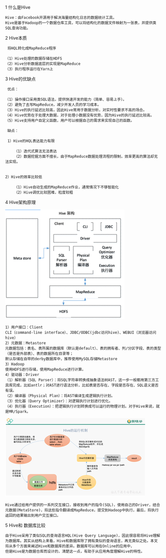 1 什么是Hive
    
    Hive：由Facebook开源用于解决海量结构化日志的数据统计工具。
    Hive是基于Hadoop的一个数据仓库工具，可以将结构化的数据文件映射为一张表，并提供类SQL查询功能。

2 Hive本质

     将HQL转化成MapReduce程序

    （1）Hive处理的数据存储在HDFS
    （2）Hive分析数据底层的实现是MapReduce
    （3）执行程序运行在Yarn上
    
3 Hive的优缺点
     
     优点：
     
    （1）操作接口采用类SQL语法，提供快速开发的能力（简单、容易上手）。
    （2）避免了去写MapReduce，减少开发人员的学习成本。
    （3）Hive的执行延迟比较高，因此Hive常用于数据分析，对实时性要求不高的场合。
    （4）Hive优势在于处理大数据，对于处理小数据没有优势，因为Hive的执行延迟比较高。
    （5）Hive支持用户自定义函数，用户可以根据自己的需求来实现自己的函数。
     
     缺点：
     
     1）Hive的HQL表达能力有限

        （1）迭代式算法无法表达
        （2）数据挖掘方面不擅长，由于MapReduce数据处理流程的限制，效率更高的算法却无法实现。


    2）Hive的效率比较低

        （1）Hive自动生成的MapReduce作业，通常情况下不够智能化
        （2）Hive调优比较困难，粒度较粗

4 Hive架构原理
    
![](.Hive基本概念_images/abb9404f.png)

    1）用户接口：Client
    CLI（command-line interface）、JDBC/ODBC(jdbc访问hive)、WEBUI（浏览器访问hive）
    2）元数据：Metastore
    元数据包括：表名、表所属的数据库（默认是default）、表的拥有者、列/分区字段、表的类型（是否是外部表）、表的数据所在目录等；
    默认存储在自带的derby数据库中，推荐使用MySQL存储Metastore
    3）Hadoop
    使用HDFS进行存储，使用MapReduce进行计算。
    4）驱动器：Driver
    （1）解析器（SQL Parser）：将SQL字符串转换成抽象语法树AST，这一步一般都用第三方工具库完成，比如antlr；对AST进行语法分析，比如表是否存在、字段是否存在、SQL语义是否有误。
    （2）编译器（Physical Plan）：将AST编译生成逻辑执行计划。
    （3）优化器（Query Optimizer）：对逻辑执行计划进行优化。
    （4）执行器（Execution）：把逻辑执行计划转换成可以运行的物理计划。对于Hive来说，就是MR/Spark。
![](.Hive基本概念_images/e5de847f.png)

    Hive通过给用户提供的一系列交互接口，接收到用户的指令(SQL)，使用自己的Driver，结合元数据(MetaStore)，将这些指令翻译成MapReduce，提交到Hadoop中执行，最后，将执行返回的结果输出到用户交互接口。

5 Hive和 数据库比较

    由于Hive采用了类似SQL的查询语言HQL(Hive Query Language)，因此很容易将Hive理解为数据库。其实从结构上来看，Hive和数据库除了拥有类似的查询语言，再无类似之处。本文将从多个方面来阐述Hive和数据库的差异。数据库可以用在Online的应用中，
    但是Hive是为数据仓库而设计的，清楚这一点，有助于从应用角度理解Hive的特性。